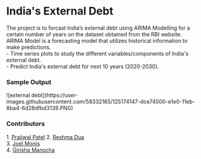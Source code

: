 <p><h1>India's External Debt</h1></p>
The project is to forcast India’s external debt using ARIMA Modelling for a certain number of years on the dataset obtained from the RBI website. <br>
ARIMA Model is a forecasting model that utilizes historical information to make predictions. <br>
- Time series plots to study the different variables/components of India's external debt. <br>
- Predict India's external debt for next 10 years (2020-2030).

<p><h3>Sample Output</h3></p>
![external debt](https://user-images.githubusercontent.com/58332165/125174147-dce74500-e1e0-11eb-8ba4-6d28dfbd3139.PNG)

<p> <h3>Contributors</h3> </p>
1. <a href="https://github.com/PrajjwalP" rel="nofollow">Prajjwal Patel</a>
2. <a href="https://github.com/reshmadua" rel="nofollow">Reshma Dua</a> <br>
3. <a href="" rel="nofollow">Joel Monis</a> <br>
4. <a href="https://github.com/manochagirisha" rel="nofollow">Girisha Manocha</a> <br>

